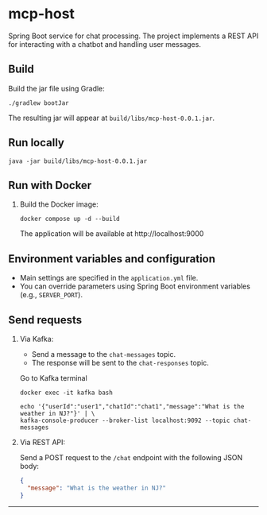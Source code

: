 # mcp-host

Spring Boot service for chat processing. The project implements a REST API for interacting with a chatbot and handling
user messages.

## Build

Build the jar file using Gradle:

```
./gradlew bootJar
```

The resulting jar will appear at `build/libs/mcp-host-0.0.1.jar`.

## Run locally

```
java -jar build/libs/mcp-host-0.0.1.jar
```

## Run with Docker

1. Build the Docker image:

    ```
   docker compose up -d --build
    ```
    
    The application will be available at http://localhost:9000

## Environment variables and configuration

- Main settings are specified in the `application.yml` file.
- You can override parameters using Spring Boot environment variables (e.g., `SERVER_PORT`).

## Send requests

1. Via Kafka:

   - Send a message to the `chat-messages` topic.
   - The response will be sent to the `chat-responses` topic.

    Go to Kafka terminal
    
    ```
    docker exec -it kafka bash
    ```
    
    ```
    echo '{"userId":"user1","chatId":"chat1","message":"What is the weather in NJ?"}' | \
    kafka-console-producer --broker-list localhost:9092 --topic chat-messages
    ```

2. Via REST API:

    Send a POST request to the `/chat` endpoint with the following JSON body:
    
    ```json
    {
      "message": "What is the weather in NJ?"
    }
    ```

---
